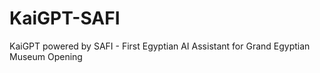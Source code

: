 # KaiGPT-SAFI
KaiGPT powered by SAFI - First Egyptian AI Assistant for Grand Egyptian Museum Opening
